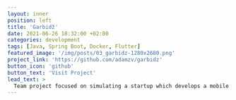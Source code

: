 ```yaml
---
layout: inner
position: left
title: 'Garbidž'
date: 2021-06-26 18:32:00 +02:00
categories: development
tags: [Java, Spring Boot, Docker, Flutter]
featured_image: '/img/posts/03_garbidz-1280x2680.png'
project_link: 'https://github.com/adamzv/garbidz'
button_icon: 'github'
button_text: 'Visit Project'
lead_text: >
  Team project focused on simulating a startup which develops a mobile app for tracking and locating garbage cans around the city. Users can locate nearest garbage cans (general waste, plastic, glass, paper and biowaste) or they can set up notification for the nearest waste collection. Mobile app was created using Flutter, for backend we used Spring Boot, MySQL db and Docker for deployment. Team consisted of 5 developers, My role was to be a teamleader and a backend developer.
---
```

